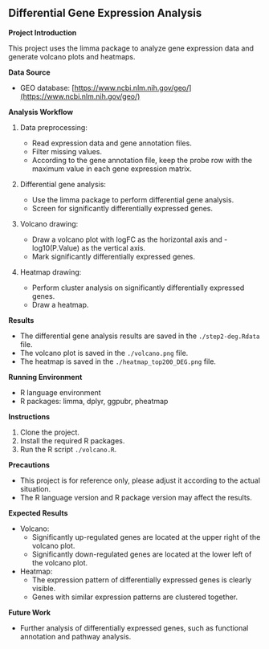 ## **Differential Gene Expression Analysis**

**Project Introduction**

This project uses the limma package to analyze gene expression data and generate volcano plots and heatmaps.

**Data Source**

* GEO database: [https://www.ncbi.nlm.nih.gov/geo/](https://www.ncbi.nlm.nih.gov/geo/)

**Analysis Workflow**

1. Data preprocessing:
    * Read expression data and gene annotation files.
    * Filter missing values.
    * According to the gene annotation file, keep the probe row with the maximum value in each gene expression matrix.

2. Differential gene analysis:
    * Use the limma package to perform differential gene analysis.
    * Screen for significantly differentially expressed genes.

3. Volcano drawing:
    * Draw a volcano plot with logFC as the horizontal axis and -log10(P.Value) as the vertical axis.
    * Mark significantly differentially expressed genes.

4. Heatmap drawing:
    * Perform cluster analysis on significantly differentially expressed genes.
    * Draw a heatmap.

**Results**

* The differential gene analysis results are saved in the `./step2-deg.Rdata` file.
* The volcano plot is saved in the `./volcano.png` file.
* The heatmap is saved in the `./heatmap_top200_DEG.png` file.

**Running Environment**

* R language environment
* R packages: limma, dplyr, ggpubr, pheatmap

**Instructions**

1. Clone the project.
2. Install the required R packages.
3. Run the R script `./volcano.R`.

**Precautions**

* This project is for reference only, please adjust it according to the actual situation.
* The R language version and R package version may affect the results.

**Expected Results**

* Volcano:
    * Significantly up-regulated genes are located at the upper right of the volcano plot.
    * Significantly down-regulated genes are located at the lower left of the volcano plot.
* Heatmap:
    * The expression pattern of differentially expressed genes is clearly visible.
    * Genes with similar expression patterns are clustered together.

**Future Work**

* Further analysis of differentially expressed genes, such as functional annotation and pathway analysis.
